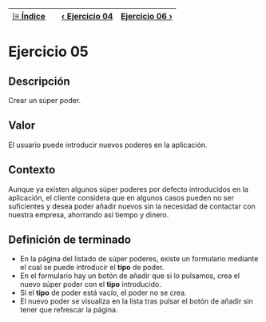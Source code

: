 | [⁝≡ Índice](./README.md) || [‹ Ejercicio 04](./Ejercicio%2004.md) | [Ejercicio 06 ›](./Ejercicio%2006.md) |
| --- | --- | --- | --- |

# Ejercicio 05

## Descripción

Crear un súper poder.

## Valor

El usuario puede introducir nuevos poderes en la aplicación.

## Contexto

Aunque ya existen algunos súper poderes por defecto introducidos en la aplicación, el cliente considera que en algunos casos pueden no ser suficientes y desea poder añadir nuevos sin la necesidad de contactar con nuestra empresa, ahorrando así tiempo y dinero.

## Definición de terminado

- En la página del listado de súper poderes, existe un formulario mediante el cual se puede introducir el **tipo** de poder.
- En el formulario hay un botón de añadir que si lo pulsamos, crea el nuevo súper poder con el **tipo** introducido.
- Si el **tipo** de poder está vacío, el poder no se crea.
- El nuevo poder se visualiza en la lista tras pulsar el botón de añadir sin tener que refrescar la página.
